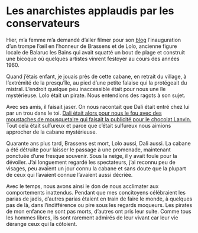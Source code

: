 # Les anarchistes applaudis par les conservateurs

Hier, m’a femme m’a demandé d’aller filmer pour son [blog](http://www.roquerols.fr/) l’inauguration d’un trompe l’œil en l’honneur de Brassens et de Lolo, ancienne figure locale de Balaruc les Bains qui avait squatté un bout de plage et construit une bicoque où quelques artistes vinrent festoyer au cours des années 1960.<span id="more-691"></span>

Quand j’étais enfant, je jouais près de cette cabane, en retrait du village, à l’extrémité de la presqu’île, au pied d’une petite falaise qui la protégeait du mistral. L’endroit quelque peu inaccessible était pour nous une île mystérieuse. Lolo était un pirate. Nous entendions des ragots à son sujet.

Avec ses amis, il faisait jaser. On nous racontait que Dali était entré chez lui par un trou dans le toi. [Dali était alors pour nous le fou avec des moustaches de mousquetaire qui faisait la publicité pour le chocolat Lanvin.](http://www.youtube.com/watch?v=xYWtAdBWtfg) Tout cela était sulfureux et parce que c’était sulfureux nous aimions approcher de la cabane mystérieuse.

Quarante ans plus tard, Brassens est mort, Lolo aussi, Dali aussi. La cabane a été détruite pour laisser le passage à une promenade, maintenant ponctuée d’une fresque souvenir. Sous la neige, il y avait foule pour la dévoiler. J’ai longuement regardé les spectateurs, j’ai reconnu peu de visages, peu avaient un jour connu la cabane et sans doute que la plupart de ceux qui l’avaient connue l’avaient aussi décriée.

Avec le temps, nous avons ainsi le don de nous acclimater aux comportements inattendus. Pendant que mes concitoyens célébraient les parias de jadis, d’autres parias étaient en train de faire le monde, à quelques pas de là, dans l’indifférence ou pire sous les regards moqueurs. Les pirates de mon enfance ne sont pas morts, d’autres ont pris leur suite. Comme tous les hommes libres, ils sont rarement admirés de leur vivant car leur vie dérange ceux qui la côtoient.